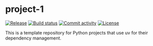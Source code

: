 # project-1

[![Release](https://img.shields.io/github/v/release/fpgmaas/project-1)](https://img.shields.io/github/v/release/fpgmaas/project-1)
[![Build status](https://img.shields.io/github/actions/workflow/status/fpgmaas/project-1/main.yml?branch=main)](https://github.com/fpgmaas/project-1/actions/workflows/main.yml?query=branch%3Amain)
[![Commit activity](https://img.shields.io/github/commit-activity/m/fpgmaas/project-1)](https://img.shields.io/github/commit-activity/m/fpgmaas/project-1)
[![License](https://img.shields.io/github/license/fpgmaas/project-1)](https://img.shields.io/github/license/fpgmaas/project-1)

This is a template repository for Python projects that use uv for their dependency management.

